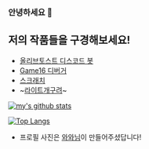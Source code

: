 ### 안녕하세요 👋
   
   

## 저의 작품들을 구경해보세요!
- [올리브토스트 디스코드 봇](https://bit.ly/OliveToast)
- [Game16 디버거](https://bit.ly/Game_16)
- [스크래치](https://scratch.mit.edu/users/choshinyoung)
- ~[라이트개구려](http://frog.shinyoung.tech)~

[![my's github stats](https://github-readme-stats.vercel.app/api?username=choshinyoung)](https://github.com/anuraghazra/github-readme-stats)

[![Top Langs](https://github-readme-stats.vercel.app/api/top-langs/?username=choshinyoung&layout=compact&hide=javascript)](https://github.com/anuraghazra/github-readme-stats)

- 프로필 사진은 [와와님](https://scratch.mit.edu/users/cuore99/)이 만들어주셨답니다!
